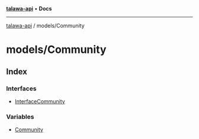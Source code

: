 [**talawa-api**](../../README.md) • **Docs**

***

[talawa-api](../../modules.md) / models/Community

# models/Community

## Index

### Interfaces

- [InterfaceCommunity](interfaces/InterfaceCommunity.md)

### Variables

- [Community](variables/Community.md)
